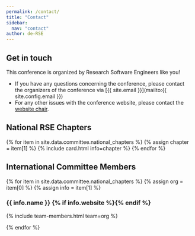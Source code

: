 ```yaml
---
permalink: /contact/
title: "Contact"
sidebar:
  nav: "contact"
author: de-RSE
---
```

## Get in touch
This conference is organized by Research Software Engineers like you!

- If you have any questions concerning the conference, please contact the organizers of the conference via [{{ site.email }}](mailto:{{ site.config.email }})
- For any other issues with the conference website, please contact the [website chair](#international-committee-members).


## National RSE Chapters
<div style="display: flex; flex-wrap: wrap;">
{% for item in site.data.committee.national_chapters %}
{% assign chapter = item[1] %}
{% include card.html info=chapter %}
{% endfor %}
</div>

## International Committee Members

{% for item in site.data.committee.national_chapters %}
{% assign org = item[0] %}
{% assign info = item[1] %}
<h3 id="{{ org }}">{{ info.name }} {% if info.website %}<a href="{{ info.website }}"><span><i class="fas fa-globe"></i></span></a>{% endif %}</h3>
{% include team-members.html team=org %}

{% endfor %}
